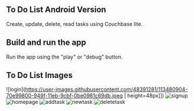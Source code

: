 
## To Do List Android Version

Create, update, delete, read tasks using Couchbase lite.

## Build and run the app

Run the app using the "play" or "debug" button.

## To Do List Images
![login](https://user-images.githubusercontent.com/48391281/113480904-70e99800-949f-11eb-9cbf-0be0981c69db.jpeg \| height=48px]]) 
![signup](https://user-images.githubusercontent.com/48391281/113480906-71822e80-949f-11eb-8d89-413a899f8b1b.jpeg) 
![homepage](https://user-images.githubusercontent.com/48391281/113480903-70510180-949f-11eb-90c3-c92f1a07658b.jpeg)
![addtask](https://user-images.githubusercontent.com/48391281/113480900-6e873e00-949f-11eb-951b-6866878b9769.jpeg) 
![newtask](https://user-images.githubusercontent.com/48391281/113480905-70e99800-949f-11eb-89dd-9ed0beb4ccbf.jpeg) 
![deletetask](https://user-images.githubusercontent.com/48391281/113480902-6fb86b00-949f-11eb-9704-76853c6fcfef.jpeg)




